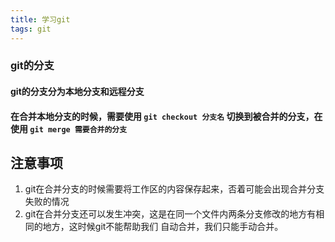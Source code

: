 ```yaml
---
title: 学习git
tags: git
---
```

### git的分支

#### git的分支分为本地分支和远程分支

#### 在合并本地分支的时候，需要使用 `git checkout 分支名` 切换到被合并的分支，在使用 `git merge 需要合并的分支`  

## 注意事项 

1. git在合并分支的时候需要将工作区的内容保存起来，否着可能会出现合并分支失败的情况
2. git在合并分支还可以发生冲突，这是在同一个文件内两条分支修改的地方有相同的地方，这时候git不能帮助我们
自动合并，我们只能手动合并。